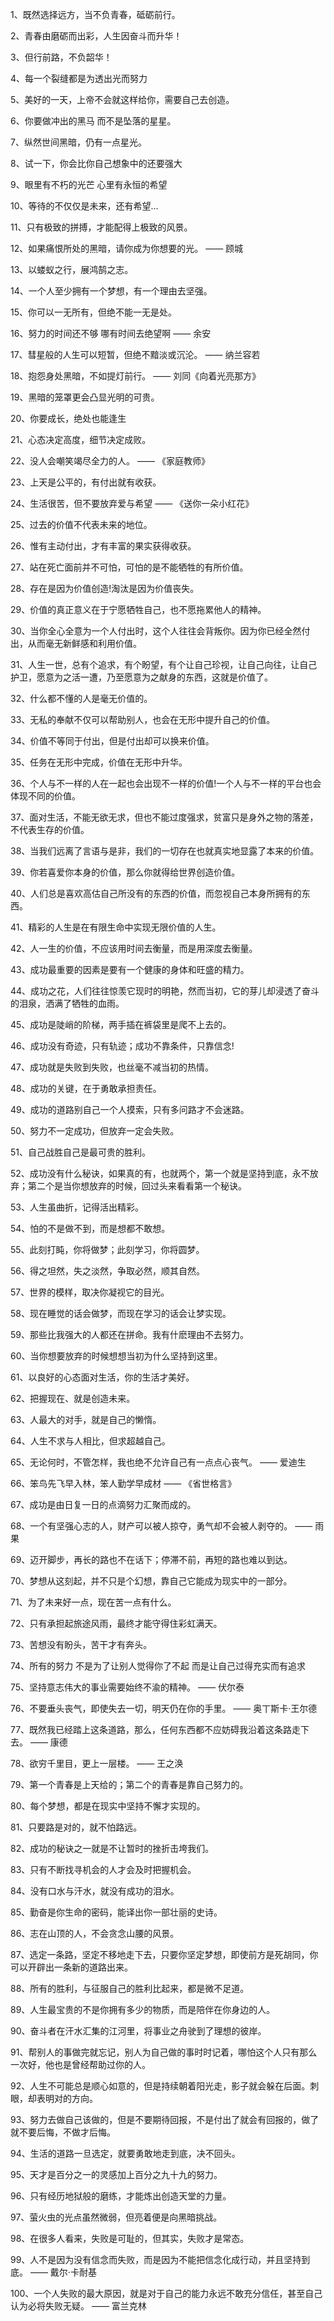 1、既然选择远方，当不负青春，砥砺前行。

2、青春由磨砺而出彩，人生因奋斗而升华！

3、但行前路，不负韶华！

4、每一个裂缝都是为透出光而努力

5、美好的一天，上帝不会就这样给你，需要自己去创造。

6、你要做冲出的黑马 而不是坠落的星星。

7、纵然世间黑暗，仍有一点星光。

8、试一下，你会比你自己想象中的还要强大

9、眼里有不朽的光芒 心里有永恒的希望

10、等待的不仅仅是未来，还有希望…

11、只有极致的拼搏，才能配得上极致的风景。

12、如果痛恨所处的黑暗，请你成为你想要的光。 —— 顾城

13、以蝼蚁之行，展鸿鹄之志。

14、一个人至少拥有一个梦想，有一个理由去坚强。

15、你可以一无所有，但绝不能一无是处。

16、努力的时间还不够 哪有时间去绝望啊 —— 余安

17、彗星般的人生可以短暂，但绝不黯淡或沉沦。 —— 纳兰容若

18、抱怨身处黑暗，不如提灯前行。 —— 刘同《向着光亮那方》

19、黑暗的笼罩更会凸显光明的可贵。

20、你要成长，绝处也能逢生






21、心态决定高度，细节决定成败。

22、没人会嘲笑竭尽全力的人。 —— 《家庭教师》

23、上天是公平的，有付出就有收获。

24、生活很苦，但不要放弃爱与希望 —— 《送你一朵小红花》

25、过去的价值不代表未来的地位。

26、惟有主动付出，才有丰富的果实获得收获。

27、站在死亡面前并不可怕，可怕的是不能牺牲的有所价值。

28、存在是因为价值创造!淘汰是因为价值丧失。

29、价值的真正意义在于宁愿牺牲自己，也不愿拖累他人的精神。

30、当你全心全意为一个人付出时，这个人往往会背叛你。因为你已经全然付出，从而毫无新鲜感和利用价值。

31、人生一世，总有个追求，有个盼望，有个让自己珍视，让自己向往，让自己护卫，愿意为之活一遭，乃至愿意为之献身的东西，这就是价值了。

32、什么都不懂的人是毫无价值的。

33、无私的奉献不仅可以帮助别人，也会在无形中提升自己的价值。

34、价值不等同于付出，但是付出却可以换来价值。

35、任务在无形中完成，价值在无形中升华。

36、个人与不一样的人在一起也会出现不一样的价值!一个人与不一样的平台也会体现不同的价值。

37、面对生活，不能无欲无求，但也不能过度强求，贫富只是身外之物的落差，不代表生存的价值。

38、当我们远离了言语与是非，我们的一切存在也就真实地显露了本来的价值。

39、你若喜爱你本身的价值，那么你就得给世界创造价值。

40、人们总是喜欢高估自己所没有的东西的价值，而忽视自己本身所拥有的东西。






41、精彩的人生是在有限生命中实现无限价值的人生。

42、人一生的价值，不应该用时间去衡量，而是用深度去衡量。

43、成功最重要的因素是要有一个健康的身体和旺盛的精力。

44、成功之花，人们往往惊羡它现时的明艳，然而当初，它的芽儿却浸透了奋斗的泪泉，洒满了牺牲的血雨。

45、成功是陡峭的阶梯，两手插在裤袋里是爬不上去的。

46、成功没有奇迹，只有轨迹；成功不靠条件，只靠信念!

47、成功就是失败到失败，也丝毫不减当初的热情。

48、成功的关键，在于勇敢承担责任。

49、成功的道路别自己一个人摸索，只有多问路才不会迷路。

50、努力不一定成功，但放弃一定会失败。

51、自己战胜自己是最可贵的胜利。

52、成功没有什么秘诀，如果真的有，也就两个，第一个就是坚持到底，永不放弃；第二个是当你想放弃的时候，回过头来看看第一个秘诀。

53、人生虽曲折，记得活出精彩。

54、怕的不是做不到，而是想都不敢想。

55、此刻打盹，你将做梦；此刻学习，你将圆梦。

56、得之坦然，失之淡然，争取必然，顺其自然。

57、世界的模样，取决你凝视它的目光。

58、现在睡觉的话会做梦，而现在学习的话会让梦实现。

59、那些比我强大的人都还在拼命。我有什麽理由不去努力。

60、当你想要放弃的时候想想当初为什么坚持到这里。






61、以良好的心态面对生活，你的生活才美好。

62、把握现在、就是创造未来。

63、人最大的对手，就是自己的懒惰。

64、人生不求与人相比，但求超越自己。

65、无论何时，不管怎样，我也绝不允许自己有一点点心丧气。 —— 爱迪生

66、笨鸟先飞早入林，笨人勤学早成材 —— 《省世格言》

67、成功是由日复一日的点滴努力汇聚而成的。

68、一个有坚强心志的人，财产可以被人掠夺，勇气却不会被人剥夺的。 —— 雨果

69、迈开脚步，再长的路也不在话下；停滞不前，再短的路也难以到达。

70、梦想从这刻起，并不只是个幻想，靠自己它能成为现实中的一部分。

71、为了未来好一点，现在苦一点有什么。

72、只有承担起旅途风雨，最终才能守得住彩虹满天。

73、苦想没有盼头，苦干才有奔头。

74、所有的努力 不是为了让别人觉得你了不起 而是让自己过得充实而有追求

75、坚持意志伟大的事业需要始终不渝的精神。 —— 伏尔泰

76、不要垂头丧气，即使失去一切，明天仍在你的手里。 —— 奥丅斯卡·王尔德

77、既然我已经踏上这条道路，那么，任何东西都不应妨碍我沿着这条路走下去。 —— 康德

78、欲穷千里目，更上一层楼。 —— 王之涣

79、第一个青春是上天给的；第二个的青春是靠自己努力的。

80、每个梦想，都是在现实中坚持不懈才实现的。






81、只要路是对的，就不怕路远。

82、成功的秘诀之一就是不让暂时的挫折击垮我们。

83、只有不断找寻机会的人才会及时把握机会。

84、没有口水与汗水，就没有成功的泪水。

85、勤奋是你生命的密码，能译出你一部壮丽的史诗。

86、志在山顶的人，不会贪念山腰的风景。

87、选定一条路，坚定不移地走下去，只要你坚定梦想，即使前方是死胡同，你可以开辟出一条新的道路出来。

88、所有的胜利，与征服自己的胜利比起来，都是微不足道。

89、人生最宝贵的不是你拥有多少的物质，而是陪伴在你身边的人。

90、奋斗者在汗水汇集的江河里，将事业之舟驶到了理想的彼岸。

91、帮别人的事做完就忘记，别人为自己做的事时时记着，哪怕这个人只有那么一次好，他也是曾经帮助过你的人。

92、人生不可能总是顺心如意的，但是持续朝着阳光走，影子就会躲在后面。刺眼，却表明对的方向。

93、努力去做自己该做的，但是不要期待回报，不是付出了就会有回报的，做了就不要后悔，不做才后悔。

94、生活的道路一旦选定，就要勇敢地走到底，决不回头。

95、天才是百分之一的灵感加上百分之九十九的努力。

96、只有经历地狱般的磨练，才能炼出创造天堂的力量。

97、萤火虫的光点虽然微弱，但亮着便是向黑暗挑战。

98、在很多人看来，失败是可耻的，但其实，失败才是常态。

99、人不是因为没有信念而失败，而是因为不能把信念化成行动，并且坚持到底。 —— 戴尔·卡耐基

100、一个人失败的最大原因，就是对于自己的能力永远不敢充分信任，甚至自己认为必将失败无疑。 —— 富兰克林
